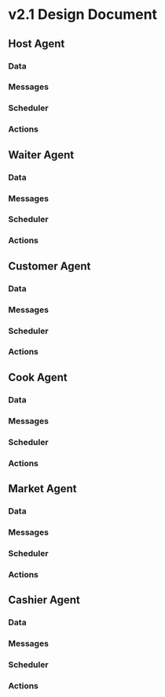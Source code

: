 # v2.1 Design Document

## Host Agent
### Data
### Messages
### Scheduler
### Actions

## Waiter Agent
### Data
### Messages
### Scheduler
### Actions

## Customer Agent
### Data
### Messages
### Scheduler
### Actions

## Cook Agent
### Data
### Messages
### Scheduler
### Actions

## Market Agent
### Data
### Messages
### Scheduler
### Actions

## Cashier Agent
### Data
### Messages
### Scheduler
### Actions